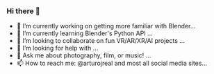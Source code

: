 ### Hi there 👋


- 🔭 I’m currently working on getting more familiar with Blender...
- 🌱 I’m currently learning Blender's Python API ...
- 👯 I’m looking to collaborate on fun VR/AR/XR/AI projects ...
- 🤔 I’m looking for help with ...
- 💬 Ask me about photography, film, or music! ...
- 📫 How to reach me: @arturojreal and most all social media sites...

